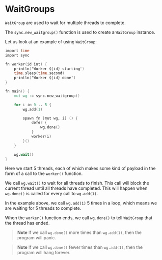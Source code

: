 # WaitGroups

`WaitGroup` are used to wait for multiple threads to complete.

The `sync.new_waitgroup()` function is used to create a `WaitGroup` instance.

Let us look at an example of using `WaitGroup`:

```v play
import time
import sync

fn worker(id int) {
	println('Worker ${id} starting')
	time.sleep(time.second)
	println('Worker ${id} done')
}

fn main() {
	mut wg := sync.new_waitgroup()

	for i in 0 .. 5 {
		wg.add(1)

		spawn fn [mut wg, i] () {
			defer {
				wg.done()
			}
			worker(i)
		}()
	}

	wg.wait()
}
```

Here we start 5 threads, each of which makes some kind of payload in the form of a call to
the `worker()` function.

We call `wg.wait()` to wait for all threads to finish.
This call will block the current thread until all threads have completed.
This will happen when `wg.done()` is called for every call to `wg.add(1)`.

In the example above, we call `wg.add(1)` 5 times in a loop, which means we are waiting for 5
threads to complete.

When the `worker()` function ends, we call `wg.done()` to tell `WaitGroup` that the thread has
ended.

> **Note**
> If we call `wg.done()` more times than `wg.add(1)`, then the program will panic.

> **Note**
> If we call `wg.done()` fewer times than `wg.add(1)`, then the program will hang forever.

